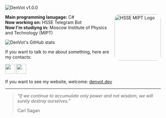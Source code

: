 ![DenVot v1.0.0](https://user-images.githubusercontent.com/69825463/224510957-db0fb460-acbf-4267-b93c-219bd2ef0a07.png)

<img width="150" style="border-radius: 15px;" align="right" src="https://github.com/DenVot/DenVot/assets/69825463/5594ee0e-0d1a-4077-85cb-bbf692a95c14" alt="HSSE MIPT Logo"/>

<b>Main programming lanugage:</b> C# <br/>
<b>Now working on:</b> HSSE Telegram Bot <br/>
<b>Now I'm studiyng in:</b> Moscow Institute of Physics and Technology (MIPT)

![DenVot's GitHub stats](https://github-readme-stats.vercel.app/api?username=denvot&show_icons=true&theme=dark)

If you want to talk to me about something, here are my contacts:

<a href="https://t.me/denvot"><img width=32 src="https://user-images.githubusercontent.com/69825463/224511973-e6e98ad3-dda0-4fdc-9931-849cc908f646.svg"/></a>
<a href="mailto:denis@denvot.dev"><img width=32 src="https://user-images.githubusercontent.com/69825463/224512001-7141442f-4cbb-4b22-8d74-f84748a6148a.svg"/></a>

If you want to see my website, welcome: [denvot.dev](https://denvot.dev)

---
> *"If we continue to accumulate only power and not wisdom, we will surely destroy ourselves."*
>
> Carl Sagan
